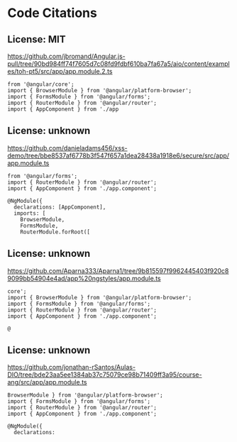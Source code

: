 # Code Citations

## License: MIT
https://github.com/jbromand/Angular.js-pull/tree/90bd984ff74f7605d7c08fd9fdbf610ba7fa67a5/aio/content/examples/toh-pt5/src/app/app.module.2.ts

```
from '@angular/core';
import { BrowserModule } from '@angular/platform-browser';
import { FormsModule } from '@angular/forms';
import { RouterModule } from '@angular/router';
import { AppComponent } from './app
```


## License: unknown
https://github.com/danieladams456/xss-demo/tree/bbe8537af6778b3f547f657a1dea28438a1918e6/secure/src/app/app.module.ts

```
from '@angular/forms';
import { RouterModule } from '@angular/router';
import { AppComponent } from './app.component';

@NgModule({
  declarations: [AppComponent],
  imports: [
    BrowserModule,
    FormsModule,
    RouterModule.forRoot([
```


## License: unknown
https://github.com/Aparna333/Aparna1/tree/9b815597f9962445403f920c89099bb54904e4ad/app%20ngstyles/app.module.ts

```
core';
import { BrowserModule } from '@angular/platform-browser';
import { FormsModule } from '@angular/forms';
import { RouterModule } from '@angular/router';
import { AppComponent } from './app.component';

@
```


## License: unknown
https://github.com/jonathan-rSantos/Aulas-DIO/tree/bde23aa5ee1384ab37c75079ce98b71409ff3a95/course-ang/src/app/app.module.ts

```
BrowserModule } from '@angular/platform-browser';
import { FormsModule } from '@angular/forms';
import { RouterModule } from '@angular/router';
import { AppComponent } from './app.component';

@NgModule({
  declarations:
```

